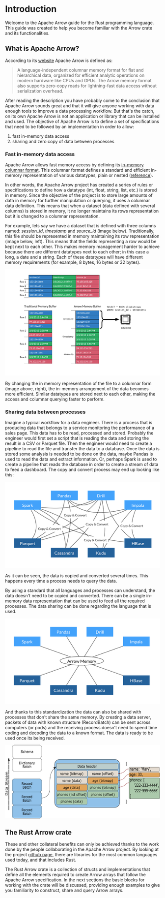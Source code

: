 # Introduction

Welcome to the Apache Arrow guide for the Rust programming language.  This
guide was created to help you become familiar with the Arrow crate and its
functionalities. 

## What is Apache Arrow?

According to its [website](https://arrow.apache.org) Apache Arrow is defined
as:

> A language-independent columnar memory format for flat and hierarchical data,
> organized for efficient analytic operations on modern hardware like CPUs and
> GPUs. The Arrow memory format also supports zero-copy reads for
> lightning-fast data access without serialization overhead.

After reading the description you have probably come to the conclusion that
Apache Arrow sounds great and that it will give anyone working with data enough
tools to improve a data processing workflow.  But that's the catch, on its own
Apache Arrow is not an application or library that can be installed and used.
The objective of Apache Arrow is to define a set of specifications that need to
be followed by an implementation in order to allow:

1. fast in-memory data access
2. sharing and zero copy of data between processes

### Fast in-memory data access

Apache Arrow allows fast memory access by defining its [in-memory columnar
format](https://arrow.apache.org/overview/). This columnar format defines a
standard and efficient in-memory representation of various datatypes, plain or
nested
([reference](https://github.com/apache/arrow/blob/master/docs/source/format/Columnar.rst)).

In other words, the Apache Arrow project has created a series of rules or
specifications to define how a datatype (int, float, string, list, etc.) is
stored in memory. Since the objective of the project is to store large amounts
of data in memory for further manipulation or querying, it uses a columnar data
definition. This means that when a dataset (data defined with several columns)
is stored in memory, it no longer maintains its rows representation but it is
changed to a columnar representation.

For example, lets say we have a dataset that is defined with three columns
named: *session_id*, *timestamp* and *source_id* (image below). Traditionally,
this file should be represented in memory maintaining its row representation
(image below, left). This means that the fields representing a row would be kept
next to each other. This makes memory management harder to achieve because there
are different datatypes next to each other; in this case a long, a date and a
string. Each of these datatypes will have different memory requirements (for
example, 8 bytes, 16 bytes or 32 bytes).

![Columnar](images/simd.png)

By changing the in memory representation of the file to a columnar form (image
above, right), the in-memory arrangement of the data becomes more efficient.
Similar datatypes are stored next to each other, making the access and columnar
querying faster to perform.

### Sharing data between processes

Imagine a typical workflow for a data engineer. There is a process that is
producing data that belongs to a service monitoring the performance of a sales
page.  This data has to be read, processed and stored. Probably the engineer
would first set a script that is reading the data and storing the result in a
CSV or Parquet file. Then the engineer would need to create a pipeline to read
the file and transfer the data to a database. Once the data is stored some
analysis is needed to be done on the data, maybe Pandas is used to read the data
and extract information. Or, perhaps Spark is used to create a pipeline that
reads the database in order to create a stream of data to feed a dashboard. The
copy and convert process may end up looking like this:

![Copy](images/copy.png)

As it can be seen, the data is copied and converted several times. This happens
every time a process needs to query the data. 

By using a standard that all languages and processes can understand, the data
doesn't need to be copied and converted. There can be a single in-memory data
representation that can be used to feed all the required processes. The data
sharing can be done regarding the language that is used.

![Shared](images/shared.png)

And thanks to this standardization the data can also be shared with processes
that don't share the same memory. By creating a data server, packets of data
with known structure (RecordBatch) can be sent across computers (or pods) and
the receiving process doesn't need to spend time coding and decoding the data
to a known format. The data is ready to be used once its being received.

![Shared](images/recordbatch.png)

## The Rust Arrow crate

These and other collateral benefits can only be achieved thanks to the work done
by the people collaborating in the Apache Arrow project. By looking at the
project [github page](https://github.com/apache/arrow), there are libraries for
the most common languages used today, and that includes Rust.

The Rust Arrow crate is a collection of structs and implementations that define
all the elements required to create Arrow arrays that follow the Apache Arrow
specification. In the next sections the basic blocks for working with the
crate will be discussed, providing enough examples to give you familiarity
to construct, share and query Arrow arrays.

